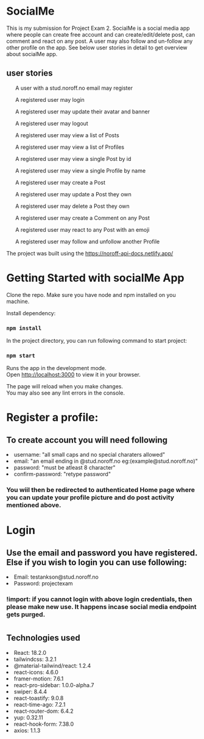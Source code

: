 # SocialMe

This is my submission for Project Exam 2. SocialMe is a social media app where people can create free account and can create/edit/delete post, can comment and react on any post. A user may also follow and un-follow any other profile on the app. See below user stories in detail to get overview about socialMe app.

## user stories

<ol>A user with a stud.noroff.no email may register</ol>
<ol>A registered user may login</ol>
<ol>A registered user may update their avatar and banner</ol>
<ol>A registered user may logout</ol>
<ol>A registered user may view a list of Posts</ol>
<ol>A registered user may view a list of Profiles</ol>
<ol>A registered user may view a single Post by id</ol>
<ol>A registered user may view a single Profile by name</ol>
<ol>A registered user may create a Post</ol>
<ol>A registered user may update a Post they own</ol>
<ol>A registered user may delete a Post they own</ol>
<ol>A registered user may create a Comment on any Post</ol>
<ol>A registered user may react to any Post with an emoji</ol>
<ol>A registered user may follow and unfollow another Profile</ol>

The project was built using the https://noroff-api-docs.netlify.app/

# Getting Started with socialMe App

Clone the repo. Make sure you have node and npm installed on you machine.

Install dependency:

### `npm install`

In the project directory, you can run following command to start project:

### `npm start`

Runs the app in the development mode.\
Open [http://localhost:3000](http://localhost:3000) to view it in your browser.

The page will reload when you make changes.\
You may also see any lint errors in the console.

# Register a profile:

## To create account you will need following

<li>username: "all small caps and no special charaters allowed"</li>
<li>email: "an email ending in @stud.noroff.no eg:(example@stud.noroff.no)"</li>
<li>password: "must be atleast 8 character"</li>
<li>confirm-password: "retype password"</li>

### You wiil then be redirected to authenticated Home page where you can update your profile picture and do post activity mentioned above.

# Login

## Use the email and password you have registered. Else if you wish to login you can use following:

<li> Email: testankson@stud.noroff.no</li>
<li> Password: projectexam</li>

### !import: if you cannot login with above login credentials, then please make new use. It happens incase social media endpoint gets purged.

# <h2>Technologies used</h2>

 <li> React: 18.2.0</li>
 <li> tailwindcss: 3.2.1</li>
 <li> @material-tailwind/react: 1.2.4</li>
 <li> react-icons: 4.6.0</li>
 <li> framer-motion: 7.6.1</li>
 <li> react-pro-sidebar: 1.0.0-alpha.7</li>
 <li> swiper: 8.4.4</li>
 <li> react-toastify: 9.0.8</li>
 <li> react-time-ago: 7.2.1</li>
 <li> react-router-dom: 6.4.2</li>
 <li> yup: 0.32.11</li>
 <li> react-hook-form: 7.38.0</li>
 <li> axios: 1.1.3</li>
